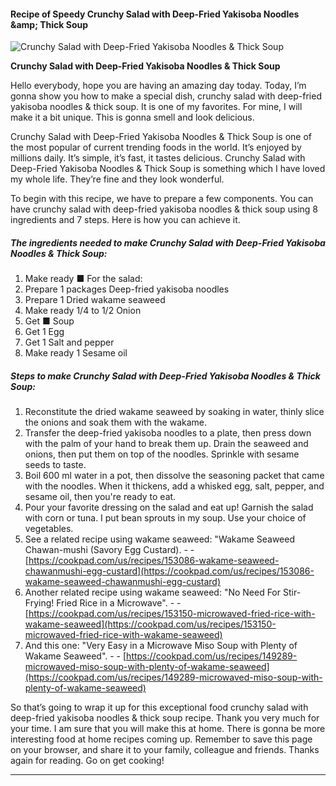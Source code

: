             

#### Recipe of Speedy Crunchy Salad with Deep-Fried Yakisoba Noodles &amp;amp; Thick Soup

![Crunchy Salad with Deep-Fried Yakisoba Noodles &amp; Thick Soup](https://img-global.cpcdn.com/recipes/5522473840803840/751x532cq70/crunchy-salad-with-deep-fried-yakisoba-noodles-thick-soup-recipe-main-photo.jpg)

**Crunchy Salad with Deep-Fried Yakisoba Noodles &amp; Thick Soup**

Hello everybody, hope you are having an amazing day today. Today, I’m gonna show you how to make a special dish, crunchy salad with deep-fried yakisoba noodles & thick soup. It is one of my favorites. For mine, I will make it a bit unique. This is gonna smell and look delicious.

Crunchy Salad with Deep-Fried Yakisoba Noodles & Thick Soup is one of the most popular of current trending foods in the world. It’s enjoyed by millions daily. It’s simple, it’s fast, it tastes delicious. Crunchy Salad with Deep-Fried Yakisoba Noodles & Thick Soup is something which I have loved my whole life. They’re fine and they look wonderful.

To begin with this recipe, we have to prepare a few components. You can have crunchy salad with deep-fried yakisoba noodles & thick soup using 8 ingredients and 7 steps. Here is how you can achieve it.

##### The ingredients needed to make Crunchy Salad with Deep-Fried Yakisoba Noodles & Thick Soup:

1.  Make ready ■ For the salad:
2.  Prepare 1 packages Deep-fried yakisoba noodles
3.  Prepare 1 Dried wakame seaweed
4.  Make ready 1/4 to 1/2 Onion
5.  Get ■ Soup
6.  Get 1 Egg
7.  Get 1 Salt and pepper
8.  Make ready 1 Sesame oil

##### Steps to make Crunchy Salad with Deep-Fried Yakisoba Noodles & Thick Soup:

1.  Reconstitute the dried wakame seaweed by soaking in water, thinly slice the onions and soak them with the wakame.
2.  Transfer the deep-fried yakisoba noodles to a plate, then press down with the palm of your hand to break them up. Drain the seaweed and onions, then put them on top of the noodles. Sprinkle with sesame seeds to taste.
3.  Boil 600 ml water in a pot, then dissolve the seasoning packet that came with the noodles. When it thickens, add a whisked egg, salt, pepper, and sesame oil, then you're ready to eat.
4.  Pour your favorite dressing on the salad and eat up! Garnish the salad with corn or tuna. I put bean sprouts in my soup. Use your choice of vegetables.
5.  See a related recipe using wakame seaweed: "Wakame Seaweed Chawan-mushi (Savory Egg Custard). - - [https://cookpad.com/us/recipes/153086-wakame-seaweed-chawanmushi-egg-custard](https://cookpad.com/us/recipes/153086-wakame-seaweed-chawanmushi-egg-custard)
6.  Another related recipe using wakame seaweed: "No Need For Stir-Frying! Fried Rice in a Microwave". - - [https://cookpad.com/us/recipes/153150-microwaved-fried-rice-with-wakame-seaweed](https://cookpad.com/us/recipes/153150-microwaved-fried-rice-with-wakame-seaweed)
7.  And this one: "Very Easy in a Microwave Miso Soup with Plenty of Wakame Seaweed". - - [https://cookpad.com/us/recipes/149289-microwaved-miso-soup-with-plenty-of-wakame-seaweed](https://cookpad.com/us/recipes/149289-microwaved-miso-soup-with-plenty-of-wakame-seaweed)

So that’s going to wrap it up for this exceptional food crunchy salad with deep-fried yakisoba noodles & thick soup recipe. Thank you very much for your time. I am sure that you will make this at home. There is gonna be more interesting food at home recipes coming up. Remember to save this page on your browser, and share it to your family, colleague and friends. Thanks again for reading. Go on get cooking!

* * *